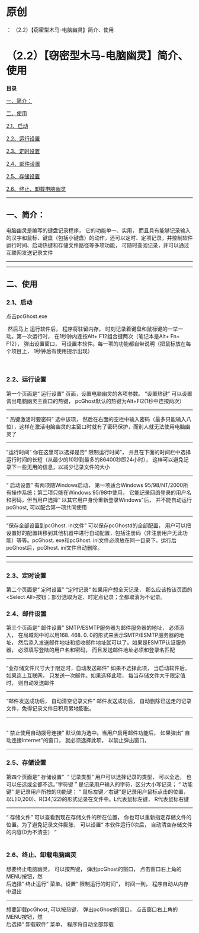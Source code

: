 # 原创
：  （2.2）【窃密型木马-电脑幽灵】简介、使用

# （2.2）【窃密型木马-电脑幽灵】简介、使用

**目录**

[一、简介：](#%E4%B8%80%E3%80%81%E7%AE%80%E4%BB%8B%EF%BC%9A)

[二、使用](#%E4%BA%8C%E3%80%81%E4%BD%BF%E7%94%A8)

[2.1、启动](#2.1%E3%80%81%E5%90%AF%E5%8A%A8)

[2.2、运行设置](#2.2%E3%80%81%E8%BF%90%E8%A1%8C%E8%AE%BE%E7%BD%AE)

[2.3、定时设置](#2.3%E3%80%81%E5%AE%9A%E6%97%B6%E8%AE%BE%E7%BD%AE)

[2.4、邮件设置](#2.4%E3%80%81%E9%82%AE%E4%BB%B6%E8%AE%BE%E7%BD%AE)

[2.5、存储设置](#2.5%E3%80%81%E5%AD%98%E5%82%A8%E8%AE%BE%E7%BD%AE)

[2.6、终止、卸载电脑幽灵](#2.6%E3%80%81%E7%BB%88%E6%AD%A2%E3%80%81%E5%8D%B8%E8%BD%BD%E7%94%B5%E8%84%91%E5%B9%BD%E7%81%B5)

---


## 一、简介：

> 
电脑幽灵是编写的键盘记录程序， 它的功能单一、实用， 而且具有能够记录输入的汉字和鼠标、键盘（包括小键盘）的动作，还可以定时、定项记录，并控制软件运行时间、启动热键和存储文件路径等多项功能， 可随时查阅记录，并可以通过互联网发送记录文件





---


---


## 二、使用

> 
<h3>2.1、启动</h3>
点击pcGhost.exe

 然后马上
运行软件后， 程序将驻留内存， 时刻记录着键盘和鼠标键的一举一动。第一次运行时， 在1秒钟内连按Alt+ F12组合键两次（笔记本是Alt+ Fn+ F12）， 弹出设置窗口， 可设置本软件。每一项的功能都自带说明（把鼠标放在每个项目上， 1秒钟后有使用提示出现）

 


> 
<h3>2.2、运行设置</h3>
第一个页面是“ 运行设置” 页面，设置电脑幽灵的各项参数。
“设置热键” 可以设置调出电脑幽灵主窗口的热键， pcGhost默认的热键为Alt+Fl2(1秒中连按两次）
<hr/>
“ 热键激活时要密码” 选中该项， 然后在右面的空栏中输入密码（最多只能输入八位），这样在激活电脑幽灵的主窗口时就有了密码保护，而别人就无法使用电脑幽灵了
<hr/>
”运行时间“ 你在这里可以选择是否“ 限制运行时间”， 并且在下面的时间栏中选择运行时间的长短（从最少的10秒到最多的86400秒即24小时）， 这样可以避免记录下一些无用的信息，以减少记录文件的大小
<hr/>
“ 启动设置” 有两项随Windows启动， 第一项适合Windows 95/98/NT/2000所有操作系统；第二项只能在Windows 95/98中使用， 它能记录网络登录的用户名和密码，但当用户选择“ 以其它用户身份重新登录Windows"后， 并不能自动运行pcGhost, 可以配合第一项共同使用
<hr/>
“保存全部设置到pcGhost. ini文件” 可以保存pcGhostd的全部配置， 用户可以把设置好的配置转移到其他机器中进行自动配置，包括注册码（非注册用户无此功能）等等。pcGhost. exe和pcGhost. ini文件必须放在同一目录下。运行后pcGhost后，pcGhost. ini文件自动删除。




---


---


> 
<h3>2.3、定时设置</h3>
第二个页面是“ 定时设置”
“定时记录“ 如果用户想全天记录， 那么应该按该页面的&lt;Select All&gt;按钮；部分选取为定、时定点记录；全都取消为不记录。




> 
<h3>2.4、邮件设置</h3>
第三个页面是“ 邮件设置”
SMTP/ESMTP服务器为邮件服务器的地址， 必须添入， 在局域网中可以用168. 468. 0. 0的形式来表示SMTP/ESMTP服务器的地址， 然后添入发送邮件地址和接收邮件地址就可以了。如果是ESMTP认证服务器， 必须填写登陆的用户名和密码， 而且发送邮件地址必须和登录名匹配
<hr/>
“业存储文件尺寸大于限定时，自动发送邮件” 如果不选择此项， 当启动软件后， 如果连上互联网， 只发送一次邮件。如果选择此项， 每当存储文件大于限定值时， 则自动发送邮件
<hr/>
“邮件发送成功后， 自动清空记录文件” 邮件发送成功后， 自动删除已送走的记录文件，免得记录文件日积月累地膨胀。
<hr/>
<br/> “ 禁止使用自动拨号连接” 默认值为选中。当用户启用邮件功能后， 如果弹出“ 自动连接Internet"的窗口， 就必须选择此项， 以禁止弹出窗口。




---


> 
<h3>2.5、存储设置</h3>
第四个页面是“ 存储设置” 
“ 记录类型” 用户可以选择记录的类型， 可以全选， 也可以任选或全都不选。”字符键＂是记录用户输入的字符，区分大小写记录； “ 功能键” 是记录用户所按的功能键； “ 鼠标左键／右键"是记录用户鼠标点击的位置， 以L(I0,200)、R(34,122)的形式记录在文件中。L代表鼠标左键， R代表鼠标右键
<hr/>
“ 存储文件” 可以查看到现在存储文件的所在位置， 你也可以重新指定存储文件的位置。为了避免记录文件膨胀， 可以设置“ 本软件运行0次后， 自动清空存储文件的内容(0为不清空） ” <br/>  




> 
<h3>2.6、终止、卸载电脑幽灵</h3>
想要终止电脑幽灵， 可以按热键， 弹出pcGhost的窗口， 点击窗口右上角的MENU按钮，然<br/> 后选择“ 终止运行” 菜单。设置“ 限制运行的时间”， 时间一到， 程序自动从内存中退出
<hr/>
想要卸载pcGhost, 可以按热键， 弹出pcGhost的窗口， 点击窗口右上角的MENU按钮，然<br/> 后选择“ 卸载软件” 菜单， 程序将自动全部卸载


